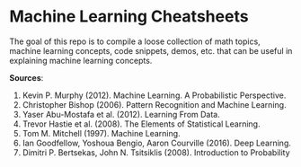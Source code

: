 # Machine Learning Cheatsheets

The goal of this repo is to compile a loose collection of math topics, machine learning concepts, code snippets, demos, etc. that can be useful in explaining machine learning concepts. 

__Sources__:

1.  Kevin P. Murphy (2012). Machine Learning. A Probabilistic Perspective.
2.  Christopher Bishop (2006). Pattern Recognition and Machine Learning.
3.  Yaser Abu-Mostafa et al. (2012). Learning From Data.
4.  Trevor Hastie et al. (2008). The Elements of Statistical Learning.
5.  Tom M. Mitchell (1997). Machine Learning.
6.  Ian Goodfellow, Yoshoua Bengio, Aaron Courville (2016). Deep Learning.
7.  Dimitri P. Bertsekas, John N. Tsitsiklis (2008). Introduction to Probability

